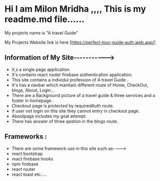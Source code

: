 # Hi I am Milon Mridha ,,,, This is my readme.md file......

My projects name is "A travel Guide"

 My Projects Website link is here [https://perfect-tour-guide-auth.web.app/]

## Information of My Site----------->
- It,s a single page application.
- It's contains react router firebase authentication application.
- This site contains a individul profession of A travel Guide .
- It's has a navbar which manitain different route of Home, CheckOut,  blogs, About, Login...
- There are a Background picture of a travel guide & three services and a footer in homepage..
- Checkout page is protected by requiredAuth route.
- if user not login on this site they cannot entry in checkout page.
- Aboutpage includes my goal attempt.
- There has  answer of  three qestion in the blogs route.

## Frameworks :
- There are some framework use in this site such as---->
- react bootstrap
- react firebase hooks
- npm firebase 
- react router 
- react toast etc.....